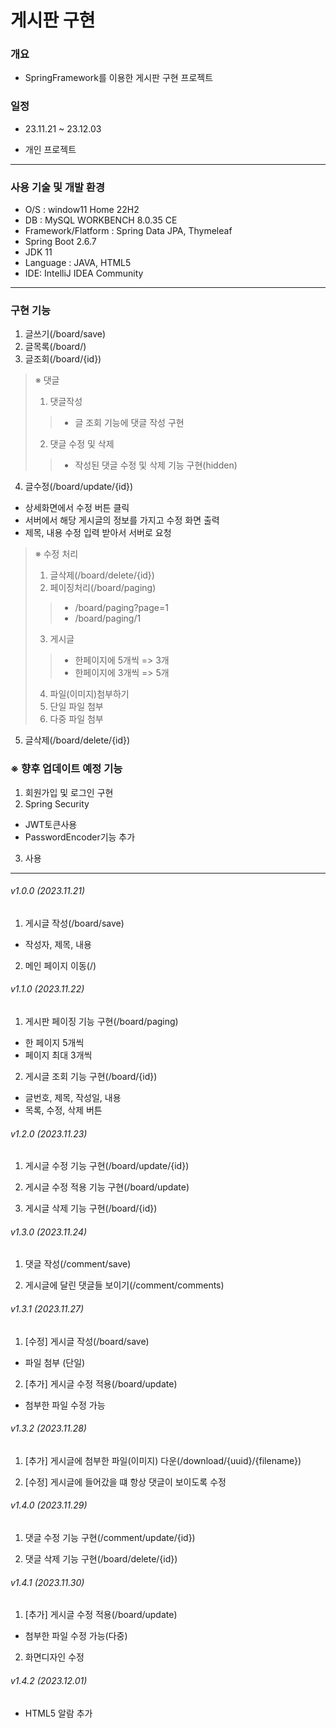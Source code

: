 게시판 구현
===
### 개요
- SpringFramework를 이용한 게시판 구현 프로젝트  
### 일정  
- 23.11.21 ~ 23.12.03
+ 개인 프로젝트  
- - - - - - - - -
### 사용 기술 및 개발 환경
- O/S : window11 Home 22H2
- DB : MySQL WORKBENCH 8.0.35 CE  
- Framework/Flatform : Spring Data JPA, Thymeleaf
- Spring Boot 2.6.7
- JDK 11
- Language : JAVA, HTML5  
- IDE: IntelliJ IDEA Community
- - - - - - - - - - - - - -
### 구현 기능

1. 글쓰기(/board/save)
2. 글목록(/board/)
3. 글조회(/board/{id})
> ※ 댓글
> 1. 댓글작성
> > - 글 조회 기능에 댓글 작성 구현
> 2. 댓글 수정 및 삭제
> > - 작성된 댓글 수정 및 삭제 기능 구현(hidden)


4. 글수정(/board/update/{id})
 - 상세화면에서 수정 버튼 클릭
 - 서버에서 해당 게시글의 정보를 가지고 수정 화면 출력
 - 제목, 내용 수정 입력 받아서 서버로 요청
>
> ※ 수정 처리
> 1. 글삭제(/board/delete/{id})
> 2. 페이징처리(/board/paging)
>  > - /board/paging?page=1
>  > - /board/paging/1
>
> 3. 게시글
> > - 한페이지에 5개씩 => 3개
> > - 한페이지에 3개씩 => 5개
> 4. 파일(이미지)첨부하기
> 5. 단일 파일 첨부
> 6. 다중 파일 첨부

5. 글삭제(/board/delete/{id})

### ※ 향후 업데이트 예정 기능

1. 회원가입 및 로그인 구현
2. Spring Security
 - JWT토큰사용
 - PasswordEncoder기능 추가
3. 사용

 - - - - - - - - - - - - - -


###### v1.0.0 (2023.11.21)
1. 게시글 작성(/board/save)
- 작성자, 제목, 내용
2. 메인 페이지 이동(/)


###### v1.1.0 (2023.11.22)
 1. 게시판 페이징 기능 구현(/board/paging)
  - 한 페이지 5개씩
   - 페이지 최대 3개씩

 2. 게시글 조회 기능 구현(/board/{id})
- 글번호, 제목, 작성일, 내용
- 목록, 수정, 삭제 버튼

###### v1.2.0 (2023.11.23)

1. 게시글 수정 기능 구현(/board/update/{id})

2. 게시글 수정 적용 기능 구현(/board/update)

3. 게시글 삭제 기능 구현(/board/{id})

###### v1.3.0 (2023.11.24)
1. 댓글 작성(/comment/save)

2. 게시글에 달린 댓글들 보이기(/comment/comments)

###### v1.3.1 (2023.11.27)
1. [수정] 게시글 작성(/board/save)
- 파일 첨부 (단일)
2. [추가] 게시글 수정 적용(/board/update)
- 첨부한 파일 수정 가능

###### v1.3.2 (2023.11.28)
1. [추가] 게시글에 첨부한 파일(이미지) 다운(/download/{uuid}/{filename})

2. [수정] 게시글에 들어갔을 떄 항상 댓글이 보이도록 수정

###### v1.4.0 (2023.11.29)
1. 댓글 수정 기능 구현(/comment/update/{id})

2. 댓글 삭제 기능 구현(/board/delete/{id})

###### v1.4.1 (2023.11.30)
 1. [추가] 게시글 수정 적용(/board/update)
- 첨부한 파일 수정 가능(다중)
2. 화면디자인 수정
###### v1.4.2 (2023.12.01)
- HTML5 알람 추가
